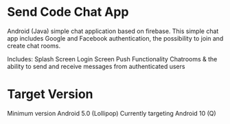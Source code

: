 # Send Code Chat App

Android (Java) simple chat application based on firebase. This simple chat app includes Google and Facebook authentication, the possibility to join and create chat rooms.

Includes:
Splash Screen
Login Screen
Push Functionality
Chatrooms & the ability to send and receive messages from authenticated users


# Target Version

Minimum version Android 5.0 (Lollipop)
Currently targeting Android 10 (Q)
